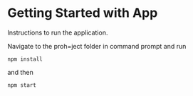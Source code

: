 # Getting Started with App


Instructions to run the application. 

Navigate to the proh=ject folder in command prompt and run

```npm install```

and then 

```npm start```


